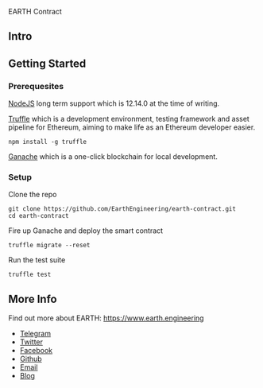 EARTH Contract

## Intro

## Getting Started

### Prerequesites

[NodeJS](https://nodejs.org/en) long term support which is 12.14.0 at the time of writing.

[Truffle](https://www.trufflesuite.com) which is a development environment, testing framework and asset pipeline for Ethereum, aiming to make life as an Ethereum developer easier.

```
npm install -g truffle
```

[Ganache](https://www.trufflesuite.com/ganache) which is a one-click blockchain for local development.

### Setup

Clone the repo

```
git clone https://github.com/EarthEngineering/earth-contract.git
cd earth-contract
```

Fire up Ganache and deploy the smart contract

```
truffle migrate --reset
```

Run the test suite

```
truffle test
```

## More Info

Find out more about EARTH: https://www.earth.engineering

- [Telegram](https://t.me/earthengineering)
- [Twitter](https://twitter.com/earth_engineer)
- [Facebook](https://www.facebook.com/TheEarthEngineer)
- [Github](https://github.com/earthengineering)
- [Email](gabriel.earth.engineering@gmail.com)
- [Blog](https://blog.earth.engineering)

